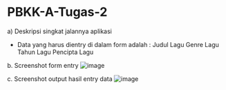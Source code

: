 # PBKK-A-Tugas-2

a) Deskripsi singkat jalannya aplikasi
- Data yang harus dientry di dalam form adalah :
  Judul Lagu
  Genre Lagu
  Tahun Lagu
  Pencipta Lagu

b. Screenshot form entry
![image](https://user-images.githubusercontent.com/32903504/54904790-ff6eca80-4f11-11e9-941f-4e85cf48f371.png)

c. Screenshot output hasil entry data
![image](https://user-images.githubusercontent.com/32903504/54904825-13b2c780-4f12-11e9-8533-08a49a01a107.png)
